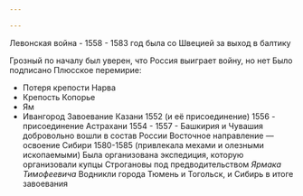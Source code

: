 ```yaml
---

---
```

Левонская война - 1558 - 1583 год
была со Швецией за выход в балтику

Грозный по началу был уверен, что Россия выиграет войну, но нет
Было подписано Плюсское перемирие:
- Потеря крепости Нарва
- Крепость Копорье
- Ям
- Ивангород
Завоевание Казани 1552 (и её присоединение)
1556 - присоединение Астрахани
1554 - 1557 - Башкирия и Чувашия добровольно вошли в состав России
Восточное направление — освоение Сибири 1580-1585 (привлекала мехами и олезными ископаемыми)
Была организована экспедиция, которую организовали купцы Строгановы под предводительством *Ярмака Тимофеевича*
Водникли города Тюмень и Тогольск, и Сибирь в итоге завоевания